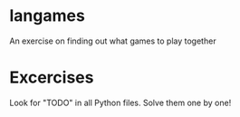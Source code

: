 # langames
An exercise on finding out what games to play together

# Excercises

Look for "TODO" in all Python files. Solve them one by one!

